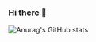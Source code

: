 ### Hi there 👋

![Anurag's GitHub stats](https://github-readme-stats.vercel.app/api?username=HyeS00&show_icons=true&theme=radical)
<!--
**HyeS00/HyeS00** is a ✨ _special_ ✨ repository because its `README.md` (this file) appears on your GitHub profile.

Here are some ideas to get you started:

- 🔭 I’m currently working on ...
- 🌱 I’m currently learning ...
- 👯 I’m looking to collaborate on ...
- 🤔 I’m looking for help with ...
- 💬 Ask me about ...
- 📫 How to reach me: ...
- 😄 Pronouns: ...
- ⚡ Fun fact: ...
-->
